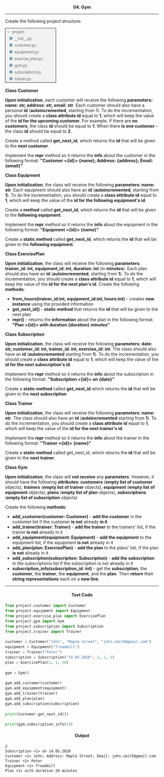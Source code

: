 <p align="center">
<strong>
04. Gym
</strong>
</p>

________________________________________________________

<p align="left">

Create the following project structure:

![Picture3.png](Picture3.png)

<b>Class Customer</b>

**Upon initialization**, each customer will receive the following **parameters: name: str, address: str, email: str**. Each customer should also have a personal **id** (**autoincremented**, starting from 1). To do the incrementation, you should create a **class attribute id** equal to **1**, which will keep the value of the **id for the upcoming customer**. For example, if there are **no customers**, the class **id** should be equal to **1**. When there **is one customer** - the class **id** should be equal to **2**.

Create a method called **get_next_id**, which returns the **id** that will be given to the **next customer**.

Implement the **__repr__** method so it returns the **info** about the customer in the following format: **"Customer <{id}> {name}; Address: {address}; Email: {email}"**

<b>Class Equipment</b>

**Upon initialization**, the class will receive the following **parameters: name: str**. Each equipment should also have an **id** (**autoincremented**, starting from **1**). To do the incrementation, you should create a **class attribute id** equal to **1**, which will keep the value of the **id for the following equipment's id**. 

Create a **method** called **get_next_id**, which returns the **id** that will be given to the **following equipment**.

Implement the **__repr__** method so it returns the **info** about the equipment in the following format: **"Equipment <{id}> {name}"**

Create a **static method** called **get_next_id**, which returns the **id** that will be given to the **following equipment**.

<b>Class ExercisePlan</b>

**Upon initialization**, the class will receive the following **parameters: trainer_id: int, equipment_id: int, duration: int** (in **minutes**). Each plan should also have an **id** (**autoincremented**, starting from **1**). To do the incrementation, you should create a **class attribute id** equal to **1**, which will keep the value of the **id for the next plan's id**. Create the following **methods**:
- **from_hours(trainer_id:int, equipment_id:int, hours:int)** - creates **new instance** using the provided information
- **get_next_id()** - **static method** that returns the **id** that will be given to the next plan
- **__repr__()** - returns the **information** about the plan in the following format: **"Plan <{id}> with duration {duration} minutes"**

<b>Class Subscription</b>

**Upon initialization**, the class will receive the following **parameters: date: str, customer_id: int, trainer_id: int, exercise_id: int**. The class should also have an **id** (**autoincremented** starting from **1**). To do the incrementation, you should create a **class attribute id** equal to **1**, which will keep the value of the **id for the next subscription's id**.

Implement the **__repr__** method so it returns the **info** about the subscription in the following format: **"Subscription <{id}> on {date}"**

Create a **static method** called **get_next_id** which returns the **id** that will be given to the **next subscription**

<b>Class Trainer</b>

**Upon initialization**, the class will receive the following **parameters: name: str**. The class should also have an **id** (**autoincremented** starting from **1**). To do the incrementation, you should create a **class attribute id** equal to **1**, which will keep the value of the **id for the next trainer's id**.

Implement the **__repr__** method so it returns the **info** about the trainer in the following format: **"Trainer <{id}> {name}"**

Create a **static method** called get_next_id, which returns the **id** that will be given to the **next trainer**.

<b>Class Gym</b>

**Upon initialization**, the class will **not receive** any **parameters**. However, it should have the following **attributes: customers** (**empty  list of customer** objects), **trainers** (**empty list of trainer** objects), **equipment** (**empty list of equipment** objects), **plans** (**empty list of plan** objects), **subscriptions** (**empty list of subscription** objects)

Create the following **methods**:
- **add_customer(customer: Customer)** - **add the customer** in the customer list if the customer **is not** already **in it**
- **add_trainer(trainer: Trainer)** - **add the trainer** to the trainers' list, if the trainer **is not** already in it
- **add_equipment(equipment: Equipment)** - **add the equipment** to the equipment list, if the equipment **is not** already in it
- **add_plan(plan: ExercisePlan)** - **add the plan** to the plans' list, if the plan **is not** already in it
- **add_subscription(subscription: Subscription)** - **add the subscription** in the subscriptions list if the subscription is not already in it
- **subscription_info(subscription_id: int)** - get the **subscription**, the **customer**, the **trainer**, the **equipment**, and the **plan**. Then **return** their **string representations** each on a **new line**.
</p>

_____________________________________________________________

<h4 align="center">Test Code</h4>

```Python
from project.customer import Customer
from project.equipment import Equipment
from project.exercise_plan import ExercisePlan
from project.gym import Gym
from project.subscription import Subscription
from project.trainer import Trainer

customer = Customer("John", "Maple Street", "john.smith@gmail.com")
equipment = Equipment("Treadmill")
trainer = Trainer("Peter")
subscription = Subscription("14.05.2020", 1, 1, 1)
plan = ExercisePlan(1, 1, 20)

gym = Gym()

gym.add_customer(customer)
gym.add_equipment(equipment)
gym.add_trainer(trainer)
gym.add_plan(plan)
gym.add_subscription(subscription)

print(Customer.get_next_id())

print(gym.subscription_info(1))
```

<h4 align="center">Output</h4>

```
2
Subscription <1> on 14.05.2020
Customer <1> John; Address: Maple Street; Email: john.smith@gmail.com
Trainer <1> Peter
Equipment <1> Treadmill
Plan <1> with duration 20 minutes
```